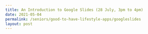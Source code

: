 ```yaml
---
title: An Introduction to Google Slides (28 July, 3pm to 4pm)
date: 2021-05-04
permalink: /seniors/good-to-have-lifestyle-apps/googleslides
layout: post
---
```



